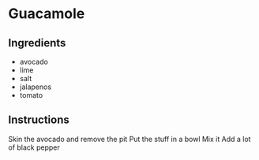# Guacamole
## Ingredients
* avocado
* lime
* salt
* jalapenos
* tomato
## Instructions
Skin the avocado and remove the pit
Put the stuff in a bowl
Mix it
Add a lot of black pepper
